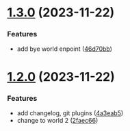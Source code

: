 # [1.3.0](https://github.com/phucnguyen035/semantic-release/compare/v1.2.0...v1.3.0) (2023-11-22)


### Features

* add bye world enpoint ([46d70bb](https://github.com/phucnguyen035/semantic-release/commit/46d70bb3adcbf31eb3ff3fa9c092ef3450ead552))

# [1.2.0](https://github.com/phucnguyen035/semantic-release/compare/v1.1.0...v1.2.0) (2023-11-22)


### Features

* add changelog, git plugins ([4a3eab5](https://github.com/phucnguyen035/semantic-release/commit/4a3eab5bbc7e9cb08b615cd90e3aa733a887c644))
* change to world 2 ([2faec66](https://github.com/phucnguyen035/semantic-release/commit/2faec660fc30557b2951bdd534d8bc494d8a9521))
